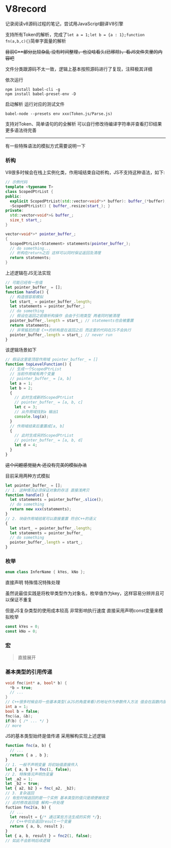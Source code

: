 # V8record
记录阅读v8源码过程的笔记，尝试用JavaScript翻译V8引擎

支持所有Token的解析，完成了`let a = 1;let b = {a : 1};function fn(a,b,c){}`简单字面量的解析

~~目前C++部分比较杂乱 没有时间整理，也没啥看头(已移除)，看JS文件夹里的内容吧~~

文件分类跟源码不太一致，逻辑上基本按照源码进行了复现，注释极其详细

依次运行
```
npm install babel-cli -g
npm install babel-preset-env -D
```

启动解析 运行对应的测试文件
```
babel-node --presets env xxx(Token.js/Parse.js)
```

支持对Token、简单语句的的全解析 可以自行修改待编译字符串并查看打印结果 更多语法待完善

---

有一些特殊语法的模拟方式需要说明一下

### 析构
V8很多时候会在栈上实例化类，作用域结束自动析构，JS不支持这种语法，如下:
```c++
// 示例代码
template <typename T>
class ScopedPtrList {
public:
  explicit ScopedPtrList(std::vector<void*>* buffer): buffer_(*buffer), start_(buffer->size()) {}
  ~ScopedPtrList() { buffer_.resize(start_); }
private:
  std::vector<void*>& buffer_;
  size_t start_;
}

vector<void*>* pointer_buffer_;
{
  ScopedPtrList<Statement> statements(pointer_buffer_);
  // do something...
  // 析构在return之后 这样可以同时保证返回及清理
  return statements;
}
```
上述逻辑在JS无法实现
```js
// 可能已经有一些值
let pointer_buffer_ = [];
function handle() {
  // 构造很容易模拟
  let start_ = pointer_buffer_.length;
  let statements = pointer_buffer_;
  // do something
  // 假设在返回之前做析构操作 会由于引用类型 两者同时被清理
  pointer_buffer_.length = start_; // statements也会被重置
  return statements;
  // 非常尴尬的是 C++的析构是在返回之后 而这里的代码在JS不会执行
  pointer_buffer_.length = start_; // never run
}
```
该逻辑场景如下
```js
// 假设这里是顶层作用域 pointer_buffer_ = []
function topLevelFunction() {
  // 生成一个ScopedPtrList
  // 当前作用域有两个变量
  // pointer_buffer_ = [a, b]
  let a = 1;
  let b = 2;
  {
    // 此时生成新的ScopedPtrList
    // pointer_buffer_ = [a, b, c]
    let c = 3;
    // 从作用域找到a 输出1
    console.log(a);
  } 
  // 作用域结束后重置成[a, b]
  {
    // 此时生成另的ScopedPtrList
    // pointer_buffer_ = [a, b, d]
    let d = 4;
  }
}
```
~~这个问题感觉挺大 还没有完美的模拟办法~~

目前采用两种方式模拟
```js
let pointer_buffer_ = [];
// 1. 这种情况必须保证对象的存活 直接浅拷贝
function handle() {
  let statements = pointer_buffer_.slice();
  // do something
  return new xxx(statements);
}
// 2. 块级作用域结尾可以直接重置 符合C++的语义
{
  let start_ = pointer_buffer_.length;
  let statements = pointer_buffer_
  // do something
  pointer_buffer_.length = start_;
}
```

### 枚举

```c++
enum class InferName { kYes, kNo };
```
直接声明 特殊情况特殊处理

虽然说最佳实践是将枚举类型作为对象名，枚举值作为key，这样容易分辨并且可以保证不重复

但是JS复杂类型的使用成本较高 非常影响执行速度 直接采用声明const变量来模拟枚举
```js
const kYes = 0;
const kNo = 0;
```

### 宏

> 直接展开

### 基本类型的引用传递

```c++
void fnc(int* a, bool* b) {
  *b = true;
  // ...
}
// C++很多时候会将一些基本类型(从JS的角度来看)的地址作为参数传入方法 值会在函数内部改变
int a = 1;
bool b = false;
fnc(&a, &b);
if(b) { /* ... */ }
// more
```
JS的基本类型始终是值传递 采用解构实现上述逻辑
```js
function fnc(a, b) {
  // ...
  return { a , b };
}
// 1. 一般不声明变量 将初始值直接传入
let { a, b } = fnc(1, false);
// 2. 特殊情况声明伪变量
let _a2 = 1;
let _b2 = true;
let { a2, b2 } = fnc(_a2, _b2);
// 3. 复杂返回
// 有些时候返回的是一个实例 基本类型的值只是顺便被改变
// 此时修改返回值 解构一并处理
fuction fnc2(a, b) {
  // ...
  let result = {/* 通过某些方法生成的实例 */};
  // C++中仅会返回result一个变量
  return { a, b, result };
}
let { a, b, result } = fnc2(1, false);
// 如此不会影响后续逻辑
```
